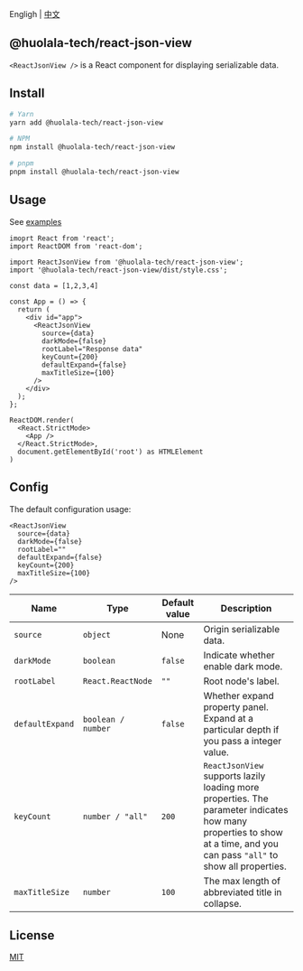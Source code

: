 Engligh | [中文](./README_CN.md)

## @huolala-tech/react-json-view

`<ReactJsonView />` is a React component for displaying serializable data.

## Install

```bash
# Yarn
yarn add @huolala-tech/react-json-view

# NPM
npm install @huolala-tech/react-json-view

# pnpm
pnpm install @huolala-tech/react-json-view
```

## Usage

See [examples](./examples/)

```tsx
imoprt React from 'react';
import ReactDOM from 'react-dom';

import ReactJsonView from '@huolala-tech/react-json-view';
import '@huolala-tech/react-json-view/dist/style.css';

const data = [1,2,3,4]

const App = () => {
  return (
    <div id="app">
      <ReactJsonView
        source={data}
        darkMode={false}
        rootLabel="Response data"
        keyCount={200}
        defaultExpand={false}
        maxTitleSize={100}
      />
    </div>
  );
};

ReactDOM.render(
  <React.StrictMode>
    <App />
  </React.StrictMode>,
  document.getElementById('root') as HTMLElement
)
```

## Config

The default configuration usage:

```tsx
<ReactJsonView
  source={data}
  darkMode={false}
  rootLabel=""
  defaultExpand={false}
  keyCount={200}
  maxTitleSize={100}
/>
```

| Name            | Type               | Default value | Description                                                  |
| --------------- | ------------------ | ------------- | ------------------------------------------------------------ |
| `source`        | `object`           | None          | Origin serializable data.                                    |
| `darkMode`      | `boolean`          | `false`       | Indicate whether enable dark mode.                           |
| `rootLabel`     | `React.ReactNode`  | `""`          | Root node's label.                                           |
| `defaultExpand` | `boolean / number` | `false`       | Whether expand property panel. Expand at a particular depth if you pass a integer value. |
| `keyCount`      | `number / "all"`   | `200`         | `ReactJsonView` supports lazily loading more properties. The parameter indicates how many properties to show at a time, and you can pass `"all"` to show all properties. |
| `maxTitleSize`  | `number`           | `100`         | The max length of abbreviated title in collapse.             |

## License

[MIT](https://opensource.org/licenses/MIT)
